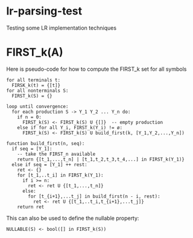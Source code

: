 # lr-parsing-test
Testing some LR implementation techniques

# FIRST_k(A)
Here is pseudo-code for how to compute the FIRST_k set for all symbols
```
for all terminals t:
  FIRSK_k(t) = {[t]}
for all nonterminals S:
  FIRST_k(S) = {}

loop until convergence:
  for each production S -> Y_1 Y_2 ... Y_n do:
    if n = 0:
      FIRST_k(S) <- FIRST_k(S) U {[]}  -- empty production
    else if for all Y_i, FIRST_k(Y_i) != ø:
      FIRST_k(S) <- FIRST_k(S) U build_first(k, [Y_1,Y_2,...,Y_n])

function build_first(n, seq):
  if seq = [Y_1]:
    -- take the FIRST_n available
    return {[t_1,...,t_n] | [t_1,t_2,t_3,t_4,...] in FIRST_k(Y_1)}
  else if seq = [Y_1] ++ rest:
    ret <- {}
    for [t_1,..t_i] in FIRST_k(Y_1):
      if i >= n:
        ret <- ret U {[t_1,...,t_n]}
      else:
        for [t_{i+1},...t_j] in build_first(n - i, rest):
          ret <- ret U {[t_1,..t_i,t_{i+1},...t_j]}
    return ret
```

This can also be used to define the nullable property:
```
NULLABLE(S) <- bool([] in FIRST_k(S))
```


